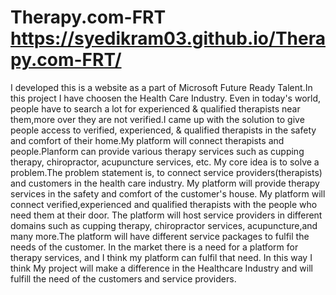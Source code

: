 # Therapy.com-FRT  https://syedikram03.github.io/Therapy.com-FRT/
I developed this is a website as a part of Microsoft Future Ready Talent.In this project I have choosen the Health Care Industry. Even in today's world, people have to search a lot for experienced & qualified therapists near them,more over they are not verified.I came up with the solution to give people access to verified, experienced, & qualified therapists in the safety and comfort of their home.My platform will connect therapists and people.Planform can provide various therapy services such as cupping therapy, chiropractor, acupuncture services, etc.
My core idea is to solve a problem.The problem statement is, to connect service providers(therapists) and customers in the health care industry. My platform will provide therapy services in the safety and comfort of the customer's house. My platform will connect verified,experienced and qualified therapists with the people who need them at their door. The platform will host service providers in different domains such as cupping therapy, chiropractor services, acupuncture,and many more.The platform will have different service packages to fulfil the needs of the customer. In the market there is a need for a platform for therapy services, and I think my platform can fulfil that need. In this way I think My project will make a difference in the Healthcare Industry and will fulfill the need of the customers and service providers.
